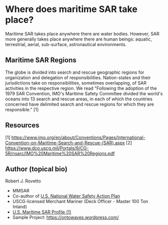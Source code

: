 # Where does maritime SAR take place?

Maritime SAR takes place anywhere there are water bodies. However, SAR more generally takes place anywhere there are human beings: aquatic, terrestrial, aerial, sub-surface, astronautical environments.

## Maritime SAR Regions
The globe is divided into search and rescue geographic regions for organization and delegation of responsibilities. Nation-states and their jurisdictions take on responsibilities, sometimes overlapping, of SAR activities in the respective region. We read "Following the adoption of the 1979 SAR Convention, IMO's Maritime Safety Committee divided the world's oceans into 13 search and rescue areas, in each of which the countries concerned have delimited search and rescue regions for which they are responsible." [1]

## Resources
[1] https://www.imo.org/en/about/Conventions/Pages/International-Convention-on-Maritime-Search-and-Rescue-(SAR).aspx
[2] https://www.dco.uscg.mil/Portals/9/CG-5R/nsarc/IMO%20Maritime%20SAR%20Regions.pdf

## Author (topical bio)
Robert J. Rovetto
- MMSAR
- Co-author of [U.S. National Water Safety Action Plan](https://www.watersafetyusa.org/uploads/7/0/6/0/70608285/usnwsap_v7.pdf)
- USCG-licensed Merchant Mariner (Deck Officer - Master 100 Ton Inland)
- [U.S. Maritime SAR Profile (1)](https://community.nasbla.org/network/members/profile?UserKey=952c6b10-a6c3-49f7-8356-c2bf1fa62097)
- Sample Project: https://ontowaves.wordpress.com/
